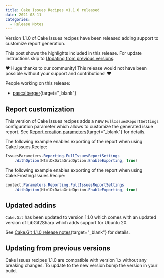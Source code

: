 ```yaml
---
title: Cake Issues Recipes v1.1.0 released
date: 2021-08-11 
categories:
  - Release Notes
---
```


Version 1.1.0 of Cake Issues recipes have been released adding support to customize report generation.

<!-- more -->

This post shows the highlights included in this release.
For update instructions skip to [Updating from previous versions](#updating-from-previous-versions).

❤ Huge thanks to our community! This release would not have been possible without your support and contributions! ❤

People working on this release:

* [pascalberger](https://github.com/pascalberger){target="_blank"}

## Report customization

This version of Cake Issues recipes adds a new `FullIssuesReportSettings` configuration parameter which allows
to customize the generated issue report.
See [Report creation parameters]{target="_blank"} for details.

The following example enables exporting of the report when using Cake.Issues.Recipe:

```csharp
IssuesParameters.Reporting.FullIssuesReportSettings
    .WithOption(HtmlDxDataGridOption.EnableExporting, true)
```

The following example enables exporting of the report when using Cake.Frosting.Issues.Recipe:

```csharp
context.Parameters.Reporting.FullIssuesReportSettings
    .WithOption(HtmlDxDataGridOption.EnableExporting, true)
```

## Updated addins

`Cake.Git` has been updated to version 1.1.0 which comes with an updated version of LibGit2Sharp which adds support for Ubuntu 20.

See [Cake.Git 1.1.0 release notes]{target="_blank"} for details.

## Updating from previous versions

Cake Issues recipes 1.1.0 are compatible with version 1.x without any breaking changes.
To update to the new version bump the version in your build.

[Report creation parameters]: https://cakeissues.net/docs/recipe/configuration#report-creation
[Cake.Git 1.1.0 release notes]: https://github.com/cake-contrib/Cake_Git/releases/tag/v1.1.0
